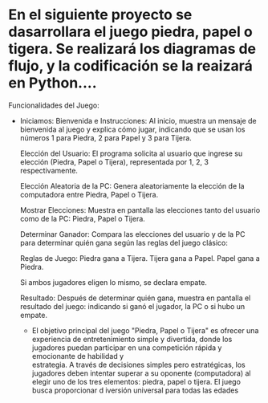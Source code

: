 # En el siguiente proyecto se dasarrollara el juego piedra, papel o tigera. Se realizará los diagramas de flujo, y la codificación se la reaizará en Python....

Funcionalidades del Juego:

- Iniciamos:
    Bienvenida e Instrucciones: Al inicio, muestra un mensaje de bienvenida al juego y explica cómo jugar, indicando que se usan los números 1 para Piedra, 2 para Papel y 3 para Tijera.
  
    Elección del Usuario: El programa solicita al usuario que ingrese su elección (Piedra, Papel o Tijera), representada por 1, 2, 3 respectivamente.
  
    Elección Aleatoria de la PC: Genera aleatoriamente la elección de la computadora entre Piedra, Papel o Tijera.
    
    Mostrar Elecciones: Muestra en pantalla las elecciones tanto del usuario como de la PC: Piedra, Papel o Tijera.
    
    Determinar Ganador: Compara las elecciones del usuario y de la PC para determinar quién gana según las reglas del juego clásico:
    
    Reglas de Juego:
    Piedra gana a Tijera.
    Tijera gana a Papel.
    Papel gana a Piedra.
    
    Si ambos jugadores eligen lo mismo, se declara empate.
    
    Resultado: Después de determinar quién gana, muestra en pantalla el resultado del juego: indicando si ganó el jugador, la PC o si hubo un empate.

  - El objetivo principal del juego "Piedra, Papel o Tijera" es ofrecer una experiencia de entretenimiento simple y divertida, donde los jugadores puedan participar en una competición rápida y emocionante de habilidad y   
    estrategia. A través de decisiones simples pero estratégicas, los jugadores deben intentar superar a su oponente (computadora) al elegir uno de los tres elementos: piedra, papel o tijera. El juego busca proporcionar d 
    iversión universal para todas las edades
